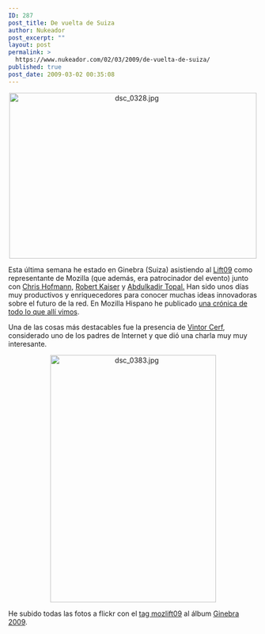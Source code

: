 ```yaml
---
ID: 287
post_title: De vuelta de Suiza
author: Nukeador
post_excerpt: ""
layout: post
permalink: >
  https://www.nukeador.com/02/03/2009/de-vuelta-de-suiza/
published: true
post_date: 2009-03-02 00:35:08
---
```

<p style="text-align: center;"><a title="dsc_0328.jpg por Nukeador, en Flickr" href="http://www.flickr.com/photos/nukeador/3308749717/"><img class="aligncenter" src="http://farm4.static.flickr.com/3395/3308749717_a9d792492a.jpg" alt="dsc_0328.jpg" width="500" height="335" /></a></p>

Esta última semana he estado en Ginebra (Suiza) asistiendo al <a href="http://en.wikipedia.org/wiki/Lift_Conference">Lift09</a> como representante de Mozilla (que además, era patrocinador del evento) junto con  <a hreflang="en" href="http://weblogs.mozillazine.org/chofmann/">Chris Hofmann</a>, <a hreflang="en" href="http://home.kairo.at/blog/">Robert Kaiser</a> y <a href="http://abdulkadir.net/">Abdulkadir Topal.</a> Han sido unos días muy productivos y enriquecedores para conocer muchas ideas innovadoras sobre el futuro de la red. En Mozilla Hispano he publicado <a href="http://www.mozilla-hispano.org/2009/03/01/265-cronica-del-lift09">una crónica de todo lo que allí vimos</a>.

Una de las cosas más destacables fue la presencia de <a href="http://es.wikipedia.org/wiki/Vinton_Cerf">Vintor Cerf</a>, considerado uno de los padres de Internet y que dió una charla muy muy interesante.
<p style="text-align: center;"><a title="dsc_0383.jpg por Nukeador, en Flickr" href="http://www.flickr.com/photos/nukeador/3313765790/"><img class="aligncenter" src="http://farm4.static.flickr.com/3335/3313765790_8e8c8f2bbc.jpg" alt="dsc_0383.jpg" width="335" height="500" /></a></p>
<p style="text-align: left;">He subido todas las fotos a flickr con el <a href="http://www.flickr.com/photos/tags/mozlift09/">tag mozlift09</a> al álbum <a href="http://www.flickr.com/photos/nukeador/sets/72157614344922103/">Ginebra 2009</a>.</p>